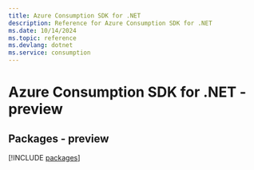```yaml
---
title: Azure Consumption SDK for .NET
description: Reference for Azure Consumption SDK for .NET
ms.date: 10/14/2024
ms.topic: reference
ms.devlang: dotnet
ms.service: consumption
---
```

# Azure Consumption SDK for .NET - preview
## Packages - preview
[!INCLUDE [packages](consumption-index.md)]